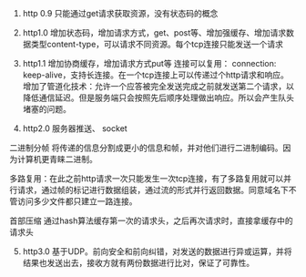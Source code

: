 1. http 0.9
只能通过get请求获取资源，没有状态码的概念

2. http1.0
增加状态码，增加请求方式，get、post等、增加强缓存、增加请求数据类型content-type，可以请求不同资源。每个tcp连接只能发送一个请求

3. http1.1
增加协商缓存，增加请求方式put等
连接可以复用： connection: keep-alive，支持长连接。在一个tcp连接上可以传递过个http请求和响应。
增加了管道化技术：允许一个应答被完全发送完成之前就发送第二个请求，以降低通信延迟。但是服务端只会按照先后顺序处理做出响应。所以会产生队头堵塞的问题。

4. http2.0
服务器推送、
socket

二进制分帧
将传递的信息分割成更小的信息和帧，并对他们进行二进制编码。因为计算机更青睐二进制。

多路复用：在此之前http请求一次只能发生一次tcp连接，有了多路复用就可以并行请求，通过帧的标记进行数据组装，通过流的形式并行返回数据。同意域名下不管访问多少文件都只建立一路连接。

首部压缩
通过hash算法缓存第一次的请求头，之后再次请求时，直接拿缓存中的请求头

5. http3.0
基于UDP。前向安全和前向纠错，对发送的数据进行异或运算，并将结果也发送出去，接收方就有两份数据进行比对，保证了可靠性。